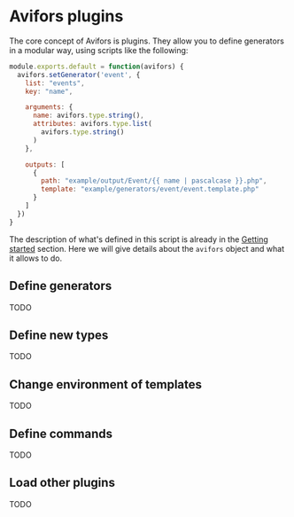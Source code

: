 # Avifors plugins

The core concept of Avifors is plugins. They allow you to define generators in a modular way, using scripts like the following:

```javascript
module.exports.default = function(avifors) {
  avifors.setGenerator('event', {
    list: "events",
    key: "name",

    arguments: {
      name: avifors.type.string(),
      attributes: avifors.type.list(
        avifors.type.string()
      )
    },

    outputs: [
      {
        path: "example/output/Event/{{ name | pascalcase }}.php",
        template: "example/generators/event/event.template.php"
      }
    ]
  })
}
```

The description of what's defined in this script is already in the [Getting started](https://github.com/antarestupin/Avifors/tree/master/doc/getting_started.md) section. Here we will give details about the `avifors` object and what it allows to do.

## Define generators

TODO

## Define new types

TODO

## Change environment of templates

TODO

## Define commands

TODO

## Load other plugins

TODO
